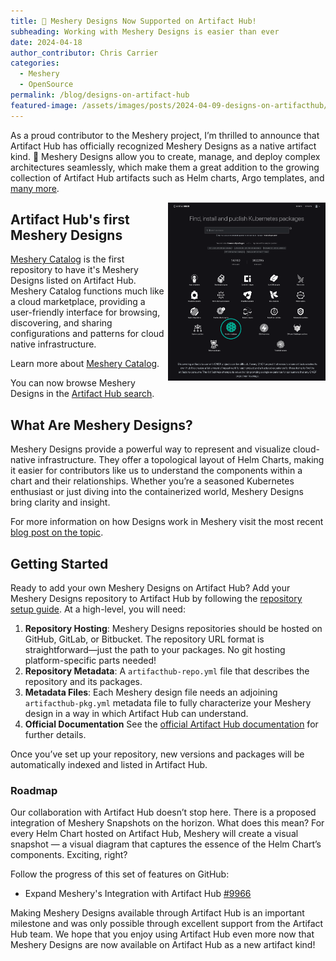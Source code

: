 ```yaml
---
title: 📢 Meshery Designs Now Supported on Artifact Hub!
subheading: Working with Meshery Designs is easier than ever  
date: 2024-04-18
author_contributor: Chris Carrier
categories: 
  - Meshery
  - OpenSource
permalink: /blog/designs-on-artifact-hub
featured-image: /assets/images/posts/2024-04-09-designs-on-artifacthub/meshery-designs-on-artifact-hub-featured.png
---
```


As a proud contributor to the Meshery project, I’m thrilled to announce that Artifact Hub has officially recognized Meshery Designs as a native artifact kind. 🎉 Meshery Designs allow you to create, manage, and deploy complex architectures seamlessly, which make them a great addition to the growing collection of Artifact Hub artifacts such as Helm charts, Argo templates, and <a href="https://artifacthub.io/docs/topics/repositories/" target="_blank">many more</a>.

<a href="https://artifacthub.io" target="_blank"><img alt="Artifact Hub Kinds" src="/assets/images/posts/2024-04-09-designs-on-artifacthub/meshery-designs-on-artifact-hub.png" width="50%" align="right" /></a>

## Artifact Hub's first Meshery Designs

[Meshery Catalog](/catalog) is the first repository to have it's Meshery Designs listed on Artifact Hub. Meshery Catalog functions much like a cloud marketplace, providing a user-friendly interface for browsing, discovering, and sharing configurations and patterns for cloud native infrastructure.

Learn more about [Meshery Catalog](https://docs.meshery.io/concepts/catalog).

You can now browse Meshery Designs in the [Artifact Hub search](https://artifacthub.io/packages/search?kind=24&sort=relevance&page=1).

## What Are Meshery Designs?

Meshery Designs provide a powerful way to represent and visualize cloud-native infrastructure. They offer a topological layout of Helm Charts, making it easier for contributors like us to understand the components within a chart and their relationships. Whether you’re a seasoned Kubernetes enthusiast or just diving into the containerized world, Meshery Designs bring clarity and insight.

For more information on how Designs work in Meshery visit the most recent <a href="/blog/lego-bricks-and-lego-instructions" target="_blank">blog post on the topic</a>.

## Getting Started

Ready to add your own Meshery Designs on Artifact Hub? Add your Meshery Designs repository to Artifact Hub by following the [repository setup guide](https://artifacthub.io/docs/topics/repositories/meshery-designs/). At a high-level, you will need:

1. **Repository Hosting**: Meshery Designs repositories should be hosted on GitHub, GitLab, or Bitbucket. The repository URL format is straightforward—just the path to your packages. No git hosting platform-specific parts needed!
2. **Repository Metadata**: A `artifacthub-repo.yml` file that describes the repository and its packages.
3. **Metadata Files**: Each Meshery design file needs an adjoining `artifacthub-pkg.yml` metadata file to fully characterize your Meshery design in a way in which Artifact Hub can understand.
4. **Official Documentation** See the [official Artifact Hub documentation](https://artifacthub.io/docs/topics/repositories/meshery-designs/) for further details.

Once you’ve set up your repository, new versions and packages will be automatically indexed and listed in Artifact Hub.

### Roadmap

Our collaboration with Artifact Hub doesn’t stop here. There is a proposed integration of Meshery Snapshots on the horizon. What does this mean? For every Helm Chart hosted on Artifact Hub, Meshery will create a visual snapshot — a visual diagram that captures the essence of the Helm Chart’s components. Exciting, right?

Follow the progress of this set of features on GitHub:

- Expand Meshery's Integration with Artifact Hub [#9966](https://github.com/meshery/meshery/issues/9966)

Making Meshery Designs available through Artifact Hub is an important milestone and was only possible through excellent support from the Artifact Hub team. We hope that you enjoy using Artifact Hub even more now that Meshery Designs are now available on Artifact Hub as a new artifact kind!